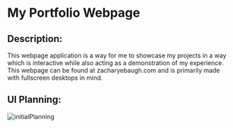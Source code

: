 # My Portfolio Webpage
## Description:
This webpage application is a way for me to showcase my projects in a way which is interactive while also acting as a demonstration of my experience.  This webpage can be found at zacharyebaugh.com and is primarily made with fullscreen desktops in mind.
## UI Planning:
![initialPlanning](https://user-images.githubusercontent.com/69406106/168958568-f3fb1591-c39a-4cf3-8f01-f35face4869b.PNG)

